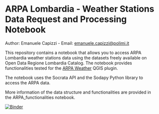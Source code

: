 # ARPA Lombardia - Weather Stations Data Request and Processing Notebook

Author: Emanuele Capizzi - Email: emanuele.capizzi@polimi.it

This repository contains a notebook that allows you to access ARPA Lombardia weather stations data using the datasets freely available on Open Data Regione Lombardia Catalog. The notebook provides functionalities tested for the [ARPA Weather](https://github.com/gisgeolab/ARPA_Weather_plugin) QGIS plugin.

The notebook uses the Socrata API and the Sodapy Python library to access the ARPA data.

More information of the data structure and functionalities are provided in the ARPA_functionalities notebook.

[![Binder](https://mybinder.org/badge_logo.svg)](https://mybinder.org/v2/gh/capizziemanuele/ARPA_Weather_notebook.git/HEAD)
